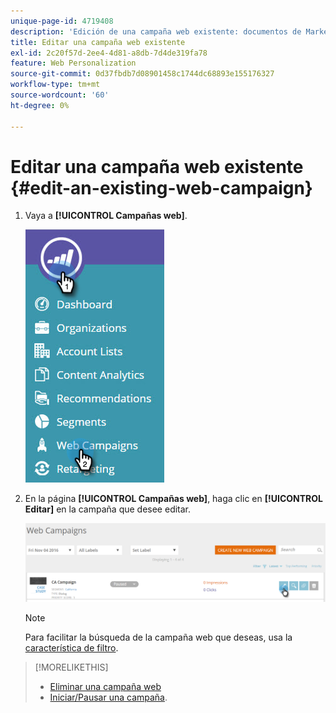 ```yaml
---
unique-page-id: 4719408
description: 'Edición de una campaña web existente: documentos de Marketo, documentación del producto'
title: Editar una campaña web existente
exl-id: 2c20f57d-2ee4-4d81-a8db-7d4de319fa78
feature: Web Personalization
source-git-commit: 0d37fbdb7d08901458c1744dc68893e155176327
workflow-type: tm+mt
source-wordcount: '60'
ht-degree: 0%

---
```


# Editar una campaña web existente {#edit-an-existing-web-campaign}

1. Vaya a **[!UICONTROL Campañas web]**.

   ![](assets/image2016-8-18-16-3a15-3a14.png)

1. En la página **[!UICONTROL Campañas web]**, haga clic en **[!UICONTROL Editar]** en la campaña que desee editar.

   ![](assets/web-campaigns-1-edit-hand.png)

   >[!NOTE]
   >
   >Para facilitar la búsqueda de la campaña web que deseas, usa la [característica de filtro](/help/marketo/product-docs/web-personalization/working-with-web-campaigns/filter-web-campaigns.md).

>[!MORELIKETHIS]
>
>* [Eliminar una campaña web](/help/marketo/product-docs/web-personalization/working-with-web-campaigns/delete-a-web-campaign.md)
>* [Iniciar/Pausar una campaña](/help/marketo/product-docs/web-personalization/working-with-web-campaigns/launch-pause-a-web-campaign.md).
